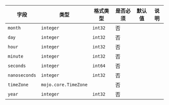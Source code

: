 | 字段 | 类型 | 格式类型 | 是否必须 | 默认值 | 说明 |
|---|---|---|---|---|---|
| `month` | `integer` | `int32` | 否 |  |
| `day` | `integer` | `int32` | 否 |  |
| `hour` | `integer` | `int32` | 否 |  |
| `minute` | `integer` | `int32` | 否 |  |
| `seconds` | `integer` | `int64` | 否 |  |
| `nanoseconds` | `integer` | `int32` | 否 |  |
| `timeZone` | `mojo.core.TimeZone` |  | 否 |  |
| `year` | `integer` | `int32` | 否 |  |
